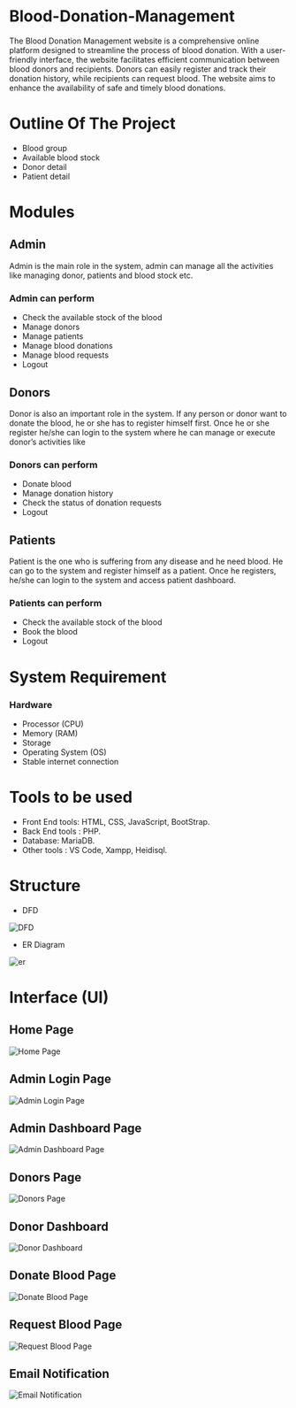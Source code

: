# Blood-Donation-Management
The Blood Donation Management website is a comprehensive online platform designed to streamline the process of blood donation. With a user-friendly interface, the website facilitates efficient communication between blood donors and recipients. Donors can easily register and track their donation history, while recipients can request blood. The website aims to enhance the availability of safe and timely blood donations.

# Outline Of The Project
- Blood group
- Available blood stock
- Donor detail
- Patient detail

# Modules
## Admin
Admin is the main role in the system, admin can manage all the activities like managing donor, patients and blood stock etc.
### Admin can perform
- Check the available stock of the blood
- Manage donors
- Manage patients
- Manage blood donations
- Manage blood requests
- Logout 

## Donors
Donor is also an important role in the system. If any person or donor want to donate the blood, he or she has to register himself first. Once he or she register he/she can login to the system where he can manage or execute donor’s activities like 
### Donors can perform
- Donate blood
- Manage donation history
- Check the status of donation requests
- Logout 

## Patients
Patient is the one who is suffering from any disease and he need blood. He can go to the system and register himself as a patient. Once he registers, he/she can login to the system and access patient dashboard.

### Patients can perform
- Check the available stock of the blood
- Book the blood
- Logout

# System Requirement
### Hardware 
- Processor (CPU)
- Memory (RAM)
- Storage
- Operating System (OS)
- Stable internet connection

# Tools to be used 
- Front End tools: HTML, CSS, JavaScript, BootStrap.
- Back End tools : PHP.
- Database: MariaDB.
- Other tools : VS Code, Xampp, Heidisql.

# Structure
- DFD

![DFD](Media/DFD.png)

- ER Diagram

![er](Media/er.jpg)



# Interface (UI)

## Home Page
![Home Page](Media/HomePage.jpg)

## Admin Login Page
![Admin Login Page](<Media/Admin Login Page.jpg>)

## Admin Dashboard Page

![Admin Dashboard Page](<Media/Admin Dashboard Page.jpg>)

## Donors Page

![Donors Page](<Media/Donors Page.jpg>)

## Donor Dashboard

![Donor Dashboard](<Media/Donor Dashboard.jpg>)

## Donate Blood Page

![Donate Blood Page](<Media/Donate Blood Page.jpg>)

## Request Blood Page

![Request Blood Page](<Media/Request Blood Page.jpg>)

## Email Notification

![Email Notification](<Media/Email Notification.jpg>)